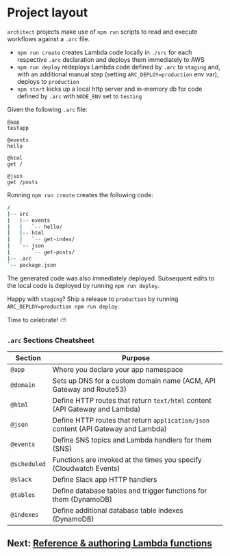 # Project layout

`architect` projects make use of `npm run` scripts to read and execute workflows against a `.arc` file. 

- `npm run create` creates Lambda code locally in `./src` for each respective `.arc` declaration and deploys them immediately to AWS
- `npm run deploy` redeploys Lambda code defined by `.arc` to `staging` and, with an additional manual step (setting `ARC_DEPLOY=production` env var), deploys to `production`
- `npm start` kicks up a local http server and in-memory db for code defined by `.arc` with `NODE_ENV` set to `testing`

Given the following `.arc` file:

```arc
@app
testapp

@events
hello

@html
get /

@json
get /posts
```

Running `npm run create` creates the following code:

```bash
/
|-- src
|   |-- events
|   |   `-- hello/
|   |-- html
|   |   `-- get-index/
|   `-- json
|       `-- get-posts/
|-- .arc
`-- package.json
```

The generated code was also immediately deployed. Subsequent edits to the local code is deployed by running `npm run deploy`.

Happy with `staging`? Ship a release to `production` by running `ARC_DEPLOY=production npm run deploy`. 

Time to celebrate! &#x26c5; 

### `.arc` Sections Cheatsheet

Section        | Purpose
-------------- | -------------
`@app`         | Where you declare your app namespace
`@domain`      | Sets up DNS for a custom domain name (ACM, API Gateway and Route53)
`@html`        | Define HTTP routes that return `text/html` content (API Gateway and Lambda)
`@json`        | Define HTTP routes that return `application/json` content (API Gateway and Lambda)
`@events`      | Define SNS topics and Lambda handlers for them (SNS)
`@scheduled`   | Functions are invoked at the times you specify (Cloudwatch Events)
`@slack`       | Define Slack app HTTP handlers 
`@tables`      | Define database tables and trigger functions for them (DynamoDB)
`@indexes`     | Define additional database table indexes (DynamoDB)

## Next: [Reference & authoring Lambda functions](/reference)
